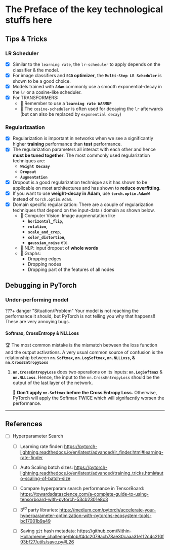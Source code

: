 <!--
---
hide:
    - toc        # Hide table of contents
    - navigation # Hide navigation 
---
-->

# The Preface of the key technological stuffs here

## Tips & Tricks

### LR Scheduler
- [x] Similar to the `learning rate`, the `lr-scheduler` to apply depends on the 
    classifier & the model.
- [x] For image classifiers and **`SGD` optimizer**, the **`Multi-Step LR Scheduler`**
    is shown to be a good choice.
- [x] Models trained with **`Adam`** commonly use a smooth exponential-decay 
    in the `lr` or a cosine-like scheduler.
- [x] For TRANSFORMERS:
    - :rotating_light: Remember to use a **`learning rate WARMUP`**
    - :rotating_light: The `cosine-scheduler` is often used for decaying the `lr` 
        afterwards (but can also be replaced by `exponential decay`)

### Regularizaation
- [x] Regularization is important in networks when we see a significantly higher 
    **training** performance than **test** performance.
- [x] The regularization parameters all interact with each other and hence 
    **must be tuned together**. The most commonly used regularization techniques are:
    - **`Weight Decaay`**
    - **`Dropout`**
    - **`Augmentation`**
- [x] Dropout is a good regularization technique as it has shown to be
    applicable on most architectures and has shown to **reduce overfitting**.
- [x] If you want to use **weight-decay in Adam**, use **`torch.optim.AdamW`** instead of `torch.optim.Adam`.
- [x] Domain specific regularization: There are a couple of regularization techniques that 
    depend on the input-data / domain as shown below.
    - :rotating_light: Computer Vision: Image augmenatation like 
        - **`horizontal_flip`**, 
        - **`rotation`**, 
        - **`scale_and_crop`**, 
        - **`color_distortion`**, 
        - **`gaussian_noise`** etc.
    - :rotating_light: NLP: input dropout of **whole words**
    - :rotating_light: Graphs: 
        - Dropping edges
        - Dropping nodes
        - Dropping part of the features of all nodes

## Debugging in PyTorch

### Under-performing model

???+ danger "Situation/Problem"
    Your model is not reaching the performance it should, 
    but PyTorch is not telling you why that happens!! These are very annoying bugs.

#### Softmax, CrossEntropy & NLLLoss

:trophy: The most common mistake is the mismatch between the loss function
and the output activations. A very usual common source of confusion is the relationship 
between **`nn.Softmax`, `nn.LogSoftmax`, `nn.NLLLoss`, & `nn.CrossEntropyLoss`**

1. **`nn.CrossEntropyLoss`** does two operations on its inputs: **`nn.LogSoftmax`** & **`nn.NLLLoss`**.
Hence, the input to the `nn.CrossEntropyLoss` should be the output of the last layer of the network.

    :rotating_light: **Don't apply `nn.Softmax` before the Cross Entropy Loss.** 
    Otherwise, PyTorch will apply the Softmax TWICE which will signifacntly worsen the performance.




------------------------------------------------------------------------------


## References
- [ ] Hyperparameter Search
    - [ ] Learning rate finder: 
        https://pytorch-lightning.readthedocs.io/en/latest/advanced/lr_finder.html#learning-rate-finder
    - [ ] Auto Scaling batch sizes: 
        https://pytorch-lightning.readthedocs.io/en/latest/advanced/training_tricks.html#auto-scaling-of-batch-size
    - [ ] Compare hyperparam search performance in TensorBoard: 
        https://towardsdatascience.com/a-complete-guide-to-using-tensorboard-with-pytorch-53cb2301e8c3
    - [ ] $3^{rd}$ party libraries: 
        https://medium.com/pytorch/accelerate-your-hyperparameter-optimization-with-pytorchs-ecosystem-tools-bc17001b9a49
    - [ ] Saving `git` hash metadata: 
        https://github.com/Nithin-Holla/meme_challenge/blob/f4dc2079acb78ae30caaa31e112c4c210f93bf27/utils/save.py#L26

